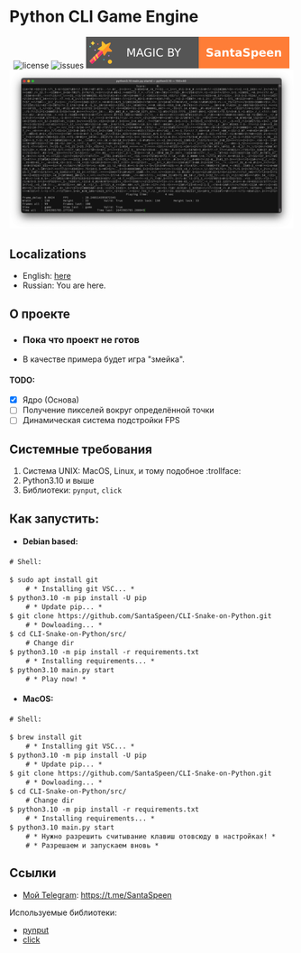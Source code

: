 # Python CLI Game Engine
<p align="center">
    <img src="https://img.shields.io/github/license/SantaSpeen/Python-CLI-Game-Engine?style=for-the-badge" alt="license" title="license: MIT">
    <img src="https://img.shields.io/github/issues/SantaSpeen/Python-CLI-Game-Engine?style=for-the-badge" alt="issues">
    <img src="./assets/magic_logo.svg" alt="magic" loading="lazy">
    <br/>
    <img src="./assets/preview.png" alt="preview" loading="lazy">
</p>

## Localizations

* English: [here](./README.md)
* Russian: You are here.

## О проекте

* ### Пока что проект не готов

* В качестве примера будет игра "змейка".

#### TODO:

- [x] Ядро (Основа)
- [ ] Получение пикселей вокруг определённой точки 
- [ ] Динамическая система подстройки FPS

## Системные требования

1. Система UNIX: MacOS, Linux, и тому подобное :trollface:
2. Python3.10 и выше
3. Библиотеки: `pynput`, `click`

## Как запустить:

* #### Debian based:
```shell
# Shell:

$ sudo apt install git
    # * Installing git VSC... *
$ python3.10 -m pip install -U pip
    # * Update pip... *
$ git clone https://github.com/SantaSpeen/CLI-Snake-on-Python.git
    # * Dowloading... *
$ cd CLI-Snake-on-Python/src/
    # Change dir
$ python3.10 -m pip install -r requirements.txt
    # * Installing requirements... *
$ python3.10 main.py start
    # * Play now! *
```

* #### MacOS:

```shell
# Shell:

$ brew install git
    # * Installing git VSC... *
$ python3.10 -m pip install -U pip
    # * Update pip... *
$ git clone https://github.com/SantaSpeen/CLI-Snake-on-Python.git
    # * Dowloading... *
$ cd CLI-Snake-on-Python/src/
    # Change dir
$ python3.10 -m pip install -r requirements.txt
    # * Installing requirements... *
$ python3.10 main.py start
    # * Нужно разрешить считывание клавиш отовсюду в настройках! *
    # * Разрешаем и запускаем вновь * 
```

## Ссылки

* [Мой Telegram](https://t.me/SantaSpeen "SantaSpeen"): https://t.me/SantaSpeen

Используемые библиотеки: 

* [pynput](https://github.com/moses-palmer/pynput "pynput")
* [click](https://click.palletsprojects.com/ "click")
